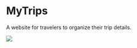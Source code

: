 # MyTrips

A website for travelers to organize their trip details.

![](http://g.recordit.co/Dalm0BHCDE.gif)
